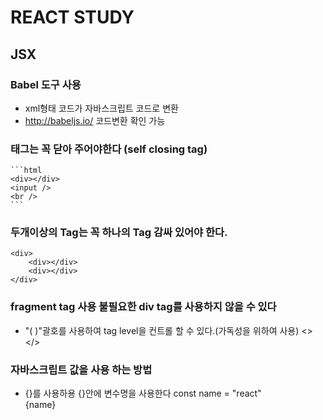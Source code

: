 # REACT STUDY

## JSX
### Babel 도구 사용
 - xml형태 코드가 자바스크립트 코드로 변환
 - http://babeljs.io/ 코드변환 확인 가능

### 태그는 꼭 닫아 주어야한다 (self closing tag)
    ```html
    <div></div>
    <input />
    <br />
    ```
### 두개이상의 Tag는 꼭 하나의 Tag 감싸 있어야 한다.
    <div>
        <div></div>
        <div></div>
    </div>
    
### fragment tag 사용 불필요한 div tag를 사용하지 않을 수 있다
- "( )"괄호를 사용하여 tag level을 컨트롤 할 수 있다.(가독성을 위하여 사용)
    <>
        <div></div>
        <div></div>
    </>
    

### 자바스크립트 값을 사용 하는 방법
- {}를 사용하용 {}안에 변수명을 사용한다
    const name = "react"
    <div>{name}</div>